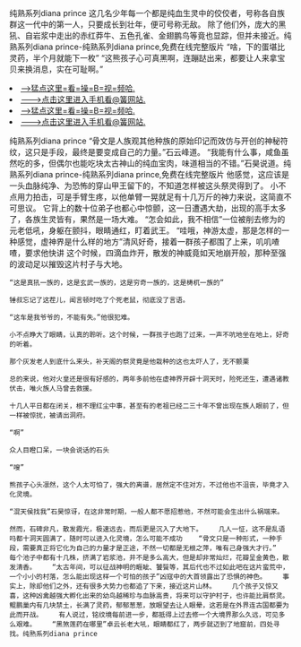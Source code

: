 纯熟系列diana prince    这几名少年每一个都是纯血生灵中的佼佼者，号称各自族群这一代中的第一人，只要成长到壮年，便可号称无敌。    除了他们外，庞大的黑犼、自岩浆中走出的赤红莽牛、五色孔雀、金翅鹏鸟等竟也显踪，但并未接近。纯熟系列diana prince-纯熟系列diana prince,免费在线完整版片    “啥，下的蛋堪比灵药，半个月就能下一枚”    “这熊孩子心可真黑啊，连蹦跶出来，都要让人来拿宝贝来换消息，实在可耻啊。”

<li><a href="http://fogvvi624.sg925.xyz/#md_1026">-->猛点这里=看=操=B=视=频哈.</a></li>
<li><a href="http://fogvvi624.sg925.xyz/#md_1026">--->点击这里进入手机看@簧网站.</a></li>





<li><a href="http://fogvvi624.sg925.xyz/#md_1026">-->猛点这里=看=操=B=视=频哈.</a></li>
<li><a href="http://fogvvi624.sg925.xyz/#md_1026">--->点击这里进入手机看@簧网站.</a></li>



纯熟系列diana prince    “骨文是人族观其他种族的原始印记而效仿与开创的神秘符纹，这只是手段，最终是要变成自己的力量。”石云峰道。    “我能有什么事，咸鱼虽然吃的多，但偶尔也能吃块太古神山的纯血宝肉，味道相当的不错。”石昊说道。纯熟系列diana prince-纯熟系列diana prince,免费在线完整版片    他感觉，这应该是一头血脉纯净、为恐怖的穿山甲王留下的，不知道怎样被这头祭灵得到了。
    小不点用力拍击，可是手臂生疼，以他单臂一晃就足有十几万斤的神力来说，这简直不可思议。    它背上的数十位弟子也都心中惊颤，这一日遭遇大劫，出现的高手太多了，各族生灵皆有，果然是一场大难。    “怎会如此，我不相信”一位被削去修为的元老低吼，身躯在颤抖，眼睛通红，盯着武王。    “哇哦，神游太虚，那是怎样的一种感觉，虚神界是什么样的地方”清风好奇，接着一群孩子都围了上来，叽叽喳喳，要求他快讲    这个时候，四滴血炸开，散发的神威竟如天地崩开般，那种至强的波动足以摧毁这片村子与大地。

    “这是真犼一族的，这是玄武一族的，这是穷奇一族的，这是梼杌一族的”

    锤叔忘记了这茬儿，闻言顿时吃了个死老鼠，彻底没了言语。

    “这车是我爷爷的，不能有失。”他很犯难。

    小不点睁大了眼睛，认真的聆听。这个时候，一群孩子也跑了过来，一声不吭地坐在地上，好奇的听着。

    那个灰发老人到底什么来头，补天阁的祭灵竟是他栽种的这也太吓人了，无不颤栗

    总的来说，他对火皇还是很有好感的，两年多前他在虚神界开辟十洞天时，险死还生，遭遇诸教伏击，唯火族人马曾去救援。

    十几人平日都在闭关，根不理红尘中事，甚至有的老祖已经二三十年不曾出现在族人眼前了，但一样被惊扰，被请出洞府。

    “啊”

    众人目瞪口呆，一块会说话的石头

    “嗖”

    熊孩子心头凛然，这个人太可怕了，强大的离谱，居然定不住对方，不过他也不沮丧，毕竟才入化灵境。

    “混天侯找我”石昊惊讶，在这非常时期，一般人都不愿招惹他，不然可能会生出什么祸端来。

    然而，石碑非凡，散发霞光，极速远去，而后更是沉入了大地下。    几人一怔，这不是乱语吗都十洞天圆满了，随时可以进入化灵境，怎么可能不成功    “骨文只是一种形式，一种手段，需要真正将它化为自己的力量才是正途，不然一切都是无根之萍，唯有己身强大才行。”    每个池子中都有十几株，挤满了岩浆池，并不是多么高大，但是却非常灿烂，花瓣呈金黄色，散发清香。    “太古年间，可以征战神明的睚眦、饕餮等，其后代也不过如此吧在这片蛮荒中，一个小小的村落，怎么能出现这样一个可怕的孩子”凶寇中的大首领露出了恐惧的神色。    事实上，除却他们之外，还有很多大势力也都追了下来，接近这片山林。    几个孩子又惊又喜，这种凶禽越强大孵化出来的幼鸟越稀珍与血脉高贵，将来可以守护村子，也许能比肩祭灵。    鲲鹏巢内有几块禁土，长满了灵药，郁郁葱葱，放眼望去让人眼晕，这若是在外界连古国都要为此而开战。    有人说过，铭纹境每前进一步，都抵得上过去修一个大境界那么久远，可见多么艰难。    “黑煞莲药在哪里”卓云长老大吼，眼睛都红了，两步就迈到了地窟前，四处寻找。纯熟系列diana prince
